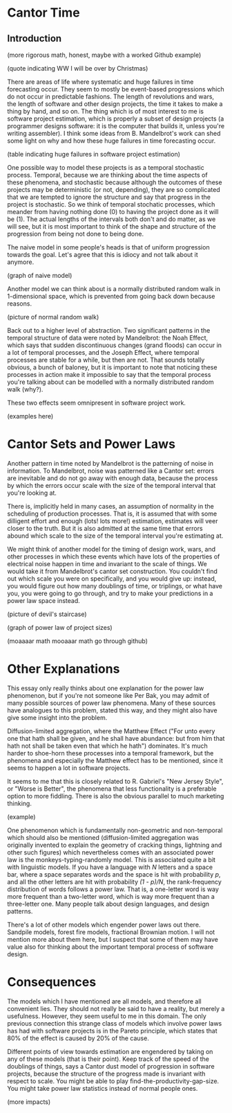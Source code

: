 Cantor Time
=====

Introduction
---

(more rigorous math, honest, maybe with a worked Github example)

(quote indicating WW I will be over by Christmas)

There are areas of life where systematic and huge failures in time forecasting occur. They seem to mostly be event-based progressions which do not occur in predictable fashions. The length of revolutions and wars, the length of software and other design projects, the time it takes to make a thing by hand, and so on. The thing which is of most interest to me is software project estimation, which is properly a subset of design projects (a programmer designs software: it is the computer that builds it, unless you're writing assembler). I think some ideas from B. Mandelbrot's work can shed some light on why and how these huge failures in time forecasting occur.

(table indicating huge failures in software project estimation)

One possible way to model these projects is as a temporal stochastic process. Temporal, because we are thinking about the time aspects of these phenomena, and stochastic because although the outcomes of these projects may be deterministic (or not, depending), they are so complicated that we are tempted to ignore the structure and say that progress in the project is stochastic. So we think of temporal stochatic processes, which meander from having nothing done (0) to having the project done as it will be (1). The actual lengths of the intervals both don't and do matter, as we will see, but it is most important to think of the shape and structure of the progression from being not done to being done.

The naive model in some people's heads is that of uniform progression towards the goal. Let's agree that this is idiocy and not talk about it anymore.

(graph of naive model)

Another model we can think about is a normally distributed random walk in 1-dimensional space, which is prevented from going back down because reasons.

(picture of normal random walk)

Back out to a higher level of abstraction. Two significant patterns in the temporal structure of data were noted by Mandelbrot: the Noah Effect, which says that sudden discontinuous changes (grand floods) can occur in a lot of temporal processes, and the Joseph Effect, where temporal processes are stable for a while, but then are not. That sounds totally obvious, a bunch of baloney, but it is important to note that noticing these processes in action make it impossible to say that the temporal process you're talking about can be modelled with a normally distributed random walk (why?).

These two effects seem omnipresent in software project work.

(examples here)

Cantor Sets and Power Laws
====

Another pattern in time noted by Mandelbrot is the patterning of noise in information. To Mandelbrot, noise was patterned like a Cantor set: errors are inevitable and do not go away with enough data, because the process by which the errors occur scale with the size of the temporal interval that you're looking at.

There is, implicitly held in many cases, an assumption of normality in the scheduling of production processes. That is, it is assumed that with some dilligent effort and enough (lots! lots more!) estimation, estimates will veer closer to the truth. But it is also admitted at the same time that errors abound which scale to the size of the temporal interval you're estimating at.

We might think of another model for the timing of design work, wars, and other processes in which these events which have lots of the properties of electrical noise happen in time and invariant to the scale of things. We would take it from Mandelbrot's cantor set construction. You couldn't find out which scale you were on specifically, and you would give up: instead, you would figure out how many doublings of time, or triplings, or what have you, you were going to go through, and try to make your predictions in a power law space instead.

(picture of devil's staircase)

(graph of power law of project sizes)

(moaaaar math mooaaar math go through github)

Other Explanations
====

This essay only really thinks about one explanation for the power law phenomenon, but if you're not someone like Per Bak, you may admit of many possible sources of power law phenomena. Many of these sources have analogues to this problem, stated this way, and they might also have give some insight into the problem.

Diffusion-limited aggregation, where the Matthew Effect ("For unto every one that hath shall be given, and he shall have abundance: but from him that hath not shall be taken even that which he hath") dominates. It's much harder to shoe-horn these processes into a temporal framework, but the phenomena and especially the Matthew effect has to be mentioned, since it seems to happen a lot in software projects.

It seems to me that this is closely related to R. Gabriel's "New Jersey Style", or "Worse is Better", the phenomena that less functionality is a preferable option to more fiddling. There is also the obvious parallel to much marketing thinking.

(example)

One phenomenon which is fundamentally non-geometric and non-temporal which should also be mentioned (diffusion-limited aggregation was originally invented to explain the geometry of cracking things, lightning and other such figures) which nevertheless comes with an associated power law is the monkeys-typing-randomly model. This is associated quite a bit with linguistic models. If you have a language with _N_ letters and a space bar, where a space separates words and the space is hit with probability _p_, and all the other letters are hit with probability _(1 - p)/N_, the rank-frequency distribution of words follows a power law. That is, a one-letter word is way more frequent than a two-letter word, which is way more frequent than a three-letter one. Many people talk about design languages, and design patterns.

There's a lot of other models which engender power laws out there. Sandpile models, forest fire models, fractional Brownian motion. I will not mention more about them here, but I suspect that some of them may have value also for thinking about the important temporal process of software design.

Consequences
====

The models which I have mentioned are all models, and therefore all convenient lies. They should not really be said to have a reality, but merely a usefulness. However, they seem useful to me in this domain. The only previous connection this strange class of models which involve power laws has had with software projects is in the Pareto principle, which states that 80% of the effect is caused by 20% of the cause.

Different points of view towards estimation are engendered by taking on any of these models (that is their point). Keep track of the speed of the doublings of things, says a Cantor dust model of progression in software projects, because the structure of the progress made is invariant with respect to scale. You might be able to play find-the-productivity-gap-size. You might take power law statistics instead of normal people ones.

(more impacts)
